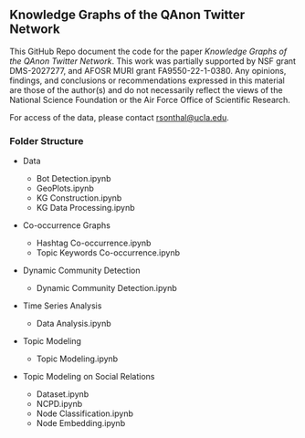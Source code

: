 ## Knowledge Graphs of the QAnon Twitter Network

This GitHub Repo document the code for the paper *Knowledge Graphs of the QAnon Twitter Network*. This work was partially supported by NSF grant DMS-2027277, and AFOSR MURI grant FA9550-22-1-0380. Any opinions, findings, and conclusions or recommendations expressed in this material are those of the author(s) and do not necessarily reflect the views of the National Science Foundation or the Air Force Office of Scientific Research.

For access of the data, please contact rsonthal@ucla.edu.

### Folder Structure

* Data
  * Bot Detection.ipynb
  * GeoPlots.ipynb
  * KG Construction.ipynb
  * KG Data Processing.ipynb

* Co-occurrence Graphs
  * Hashtag Co-occurrence.ipynb
  * Topic Keywords Co-occurrence.ipynb

* Dynamic Community Detection
  * Dynamic Community Detection.ipynb

* Time Series Analysis
  * Data Analysis.ipynb

* Topic Modeling
  * Topic Modeling.ipynb

* Topic Modeling on Social Relations
  * Dataset.ipynb
  * NCPD.ipynb
  * Node Classification.ipynb
  * Node Embedding.ipynb

